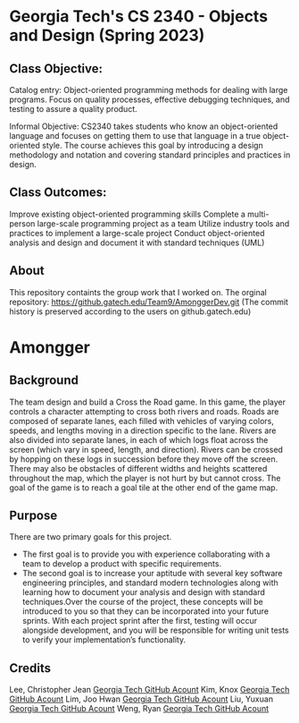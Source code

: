 # Georgia Tech's CS 2340 - Objects and Design (Spring 2023)
## Class Objective:
Catalog entry:  Object-oriented programming methods for dealing with large programs. Focus on quality processes, effective debugging techniques, and testing to assure a quality product. 

Informal Objective: CS2340 takes students who know an object-oriented language and focuses on getting them to use that language in a true object-oriented style. The course achieves this goal by introducing a design methodology and notation and covering standard principles and practices in design.
## Class Outcomes:
Improve existing object-oriented programming skills
Complete a multi-person large-scale programming project as a team
Utilize industry tools and practices to implement a large-scale project
Conduct object-oriented analysis and design and document it with standard techniques (UML)
## About
This repository containts the group work that I worked on. The orginal repository: https://github.gatech.edu/Team9/AmonggerDev.git (The commit history is preserved according to the users on github.gatech.edu)
# Amongger
## Background
The team design and build a Cross the Road game. In this game, the player controls a character attempting to cross both rivers and roads. Roads are composed of separate lanes, each filled with vehicles of varying colors, speeds, and lengths moving in a direction specific to the lane. Rivers are also divided into separate lanes, in each of which logs float across the screen (which vary in speed, length, and direction). Rivers can be crossed by hopping on these logs in succession before they move off the screen. There may also be obstacles of different widths and heights scattered throughout the map, which the player is not hurt by but cannot cross. The goal of the game is to reach a goal tile at
the other end of the game map.
## Purpose
There are two primary goals for this project.
- The first goal is to provide you with experience collaborating with a team to develop a product with specific requirements.
- The second goal is to increase your aptitude with several key software engineering principles, and standard modern technologies along with learning how to document your analysis and design with standard techniques.Over the course of the project, these concepts will be introduced to you so that they can be incorporated into your future sprints. With each project sprint after the first, testing will occur alongside development, and you will be responsible for writing unit tests to verify your implementation’s functionality.
## Credits
Lee, Christopher Jean [Georgia Tech GitHub Acount](https://github.gatech.edu/clee857)
Kim, Knox [Georgia Tech GitHub Acount](https://github.gatech.edu/kkim818)
Lim, Joo Hwan [Georgia Tech GitHub Acount](https://github.gatech.edu/jlim80)
Liu, Yuxuan [Georgia Tech GitHub Acount](https://github.gatech.edu/yliu3460)
Weng, Ryan [Georgia Tech GitHub Acount](https://github.gatech.edu/rweng8)

